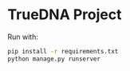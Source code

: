 # TrueDNA Project

Run with:

```bash
pip install -r requirements.txt
python manage.py runserver
```